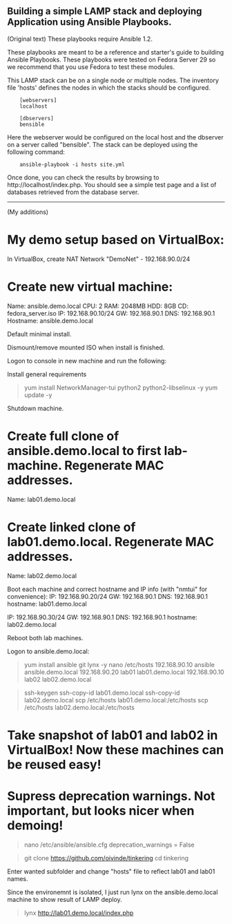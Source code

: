 Building a simple LAMP stack and deploying Application using Ansible Playbooks.
-------------------------------------------
(Original text)
These playbooks require Ansible 1.2.

These playbooks are meant to be a reference and starter's guide to building
Ansible Playbooks. These playbooks were tested on Fedora Server 29 so we recommend
that you use Fedora to test these modules.

This LAMP stack can be on a single node or multiple nodes. The inventory file
'hosts' defines the nodes in which the stacks should be configured.

        [webservers]
        localhost

        [dbservers]
        bensible

Here the webserver would be configured on the local host and the dbserver on a
server called "bensible". The stack can be deployed using the following
command:

        ansible-playbook -i hosts site.yml

Once done, you can check the results by browsing to http://localhost/index.php.
You should see a simple test page and a list of databases retrieved from the
database server.

-------
(My additions)
# My demo setup based on VirtualBox:

In VirtualBox, create NAT Network "DemoNet" - 192.168.90.0/24

# Create new virtual machine:
Name: ansible.demo.local
CPU: 2
RAM: 2048MB
HDD: 8GB
CD: fedora_server.iso
IP: 192.168.90.10/24
GW: 192.168.90.1
DNS: 192.168.90.1
Hostname: ansible.demo.local

Default minimal install.

Dismount/remove mounted ISO when install is finished.

Logon to console in new machine and run the following:

Install general requirements
> yum install NetworkManager-tui python2 python2-libselinux -y
> yum update -y

Shutdown machine.

# Create full clone of ansible.demo.local to first lab-machine. Regenerate MAC addresses.
Name: lab01.demo.local

# Create linked clone of lab01.demo.local. Regenerate MAC addresses.
Name: lab02.demo.local

Boot each machine and correct hostname and IP info (with "nmtui" for convenience):
IP: 192.168.90.20/24
GW: 192.168.90.1
DNS: 192.168.90.1
hostname: lab01.demo.local

IP: 192.168.90.30/24
GW: 192.168.90.1
DNS: 192.168.90.1
hostname: lab02.demo.local

Reboot both lab machines.

Logon to ansible.demo.local:

> yum install ansible git lynx -y
> nano /etc/hosts
        192.168.90.10 ansible ansible.demo.local
        192.168.90.20 lab01 lab01.demo.local
        192.168.90.10 lab02 lab02.demo.local

> ssh-keygen
> ssh-copy-id lab01.demo.local
> ssh-copy-id lab02.demo.local
> scp /etc/hosts lab01.demo.local:/etc/hosts
> scp /etc/hosts lab02.demo.local:/etc/hosts

# Take snapshot of lab01 and lab02 in VirtualBox! Now these machines can be reused easy!

# Supress deprecation warnings. Not important, but looks nicer when demoing!
> nano /etc/ansible/ansible.cfg
        deprecation_warnings = False

> git clone https://github.com/oivinde/tinkering
> cd tinkering

Enter wanted subfolder and change "hosts" file to reflect lab01 and lab01 names.

Since the environemnt is isolated, I just run lynx on the ansible.demo.local machine to show result of LAMP deploy.

> lynx http://lab01.demo.local/index.php
